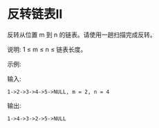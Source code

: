 # 反转链表II

反转从位置 m 到 n 的链表。请使用一趟扫描完成反转。

说明:
1 ≤ m ≤ n ≤ 链表长度。

示例:

输入: 

`1->2->3->4->5->NULL, m = 2, n = 4`

输出: 

`1->4->3->2->5->NULL`
